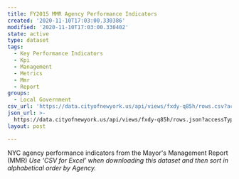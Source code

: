 ```yaml
---
title: FY2015 MMR Agency Performance Indicators
created: '2020-11-10T17:03:00.330386'
modified: '2020-11-10T17:03:00.330402'
state: active
type: dataset
tags:
  - Key Performance Indicators
  - Kpi
  - Management
  - Metrics
  - Mmr
  - Report
groups:
  - Local Government
csv_url: 'https://data.cityofnewyork.us/api/views/fxdy-q85h/rows.csv?accessType=DOWNLOAD'
json_url: >-
  https://data.cityofnewyork.us/api/views/fxdy-q85h/rows.json?accessType=DOWNLOAD
layout: post

---
```

NYC agency performance indicators from the Mayor's Management Report (MMR)
<i>Use ‘CSV for Excel’ when downloading this dataset and then sort in alphabetical order by Agency.<i>
